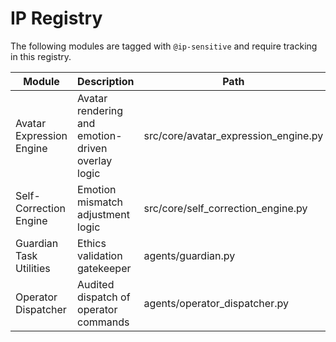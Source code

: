 # IP Registry

The following modules are tagged with `@ip-sensitive` and require tracking in this registry.

| Module | Description | Path |
| --- | --- | --- |
| Avatar Expression Engine | Avatar rendering and emotion-driven overlay logic | src/core/avatar_expression_engine.py |
| Self-Correction Engine | Emotion mismatch adjustment logic | src/core/self_correction_engine.py |
| Guardian Task Utilities | Ethics validation gatekeeper | agents/guardian.py |
| Operator Dispatcher | Audited dispatch of operator commands | agents/operator_dispatcher.py |

